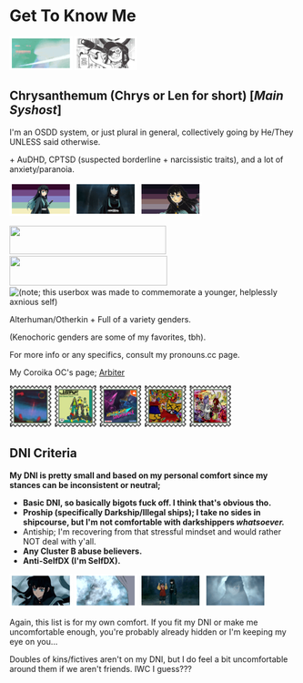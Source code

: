 # Get To Know Me

<img src="muichiro's appearance stamp.gif"> <img src="shady stamp 1.png">

## Chrysanthemum (Chrys or Len for short) [*Main Syshost*]

I'm an OSDD system, or just plural in general, collectively going by He/They UNLESS said otherwise.

\+ AuDHD, CPTSD (suspected borderline + narcissistic traits), and a lot of anxiety/paranoia.

<img src="plural muichiro stamp 1.png"> <img src="kotetsu and muichiro stamp 1.gif"> [![](https://raw.githubusercontent.com/mistpillarshady/mistpillarshady/refs/heads/main/midnight%20npd%20muichiro%20stamp%202.png)](https://www.tumblr.com/loverboyplural/758287260944859136/suspected-sunset-npd?source=share)

<img src="Shady_Userbox.png" width="275" height="50"> <img src="tumblr_0345594a2e882e9157b7bcb14e2e95c9_c298dcb6_1280.png" width="277" height="52"> <img src="zenitsu_comf_userbox.png" alt="(note; this userbox was made to commemorate a younger, helplessly axnious self)" height="52">

Alterhuman/Otherkin + Full of a variety genders.

(Kenochoric genders are some of my favorites, tbh).

For more info or any specifics, consult my pronouns.cc page.

My Coroika OC's page; [Arbiter](https://github.com/EnberNeutral/Arbiter_CoroikaOC)

<img src="trust ceremony stamp.png"> <img src="jsrf stamp.png"> <img src="neverland soundgirls stamp.png"> <img src="stomach book stamp.png"> <img src="sophomore slump callithump stamp.png">

## DNI Criteria

**My DNI is pretty small and based on my personal comfort since my stances can be inconsistent or neutral;**

- **Basic DNI, so basically bigots fuck off. I think that's obvious tho.**
- **Proship (specifically Darkship/Illegal ships); I take no sides in shipcourse, but I'm not comfortable with darkshippers *whatsoever.***
- Antiship; I'm recovering from that stressful mindset and would rather NOT deal with y'all.
- **Any Cluster B abuse believers.**
- **Anti-SelfDX (I'm SelfDX).**

<img src="muichiro's absurd hole in one caught in 4k stamp.gif"> <img src="muichiro stamp 1.gif"> <img src="kotetsu and muichiro stamp 2.gif"> <img src="muichiro's ultimate stamp.gif">

Again, this list is for my own comfort. If you fit my DNI or make me uncomfortable enough, you're probably already hidden or I'm keeping my eye on you...

Doubles of kins/fictives aren't on my DNI, but I do feel a bit uncomfortable around them if we aren't friends. IWC I guess???
